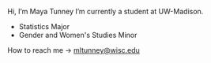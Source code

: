 Hi, I’m Maya Tunney
I’m currently a student at UW-Madison. 
  - Statistics Major
  - Gender and Women's Studies Minor
  
How to reach me -> mltunney@wisc.edu

<!---
mltunney/mltunney is a ✨ special ✨ repository because its `README.md` (this file) appears on your GitHub profile.
You can click the Preview link to take a look at your changes.
--->
